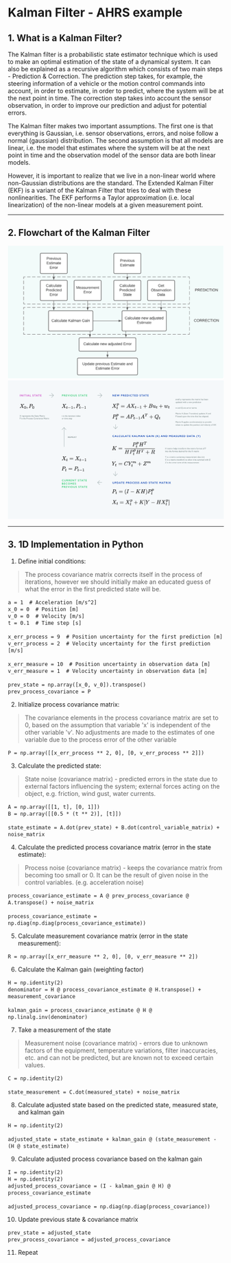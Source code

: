 # Kalman Filter - AHRS example

## 1. What is a Kalman Filter?
The Kalman filter is a probabilistic state estimator technique which is used to make an optimal estimation of the state of a dynamical system. It can also be explained as a recursive algorithm which consists of two main steps - Prediction & Correction. The prediction step takes, for example, the steering information of a vehicle or the motion control commands into account, in order to estimate, in order to predict, where the system will be at the next point in time. The correction step takes into account the sensor observation, in order to improve our prediction and adjust for potential errors.

The Kalman filter makes two important assumptions. The first one is that everything is Gaussian, i.e. sensor observations, errors, and noise follow a normal (gaussian) distribution. The second assumption is that all models are linear, i.e. the model that estimates where the system will be at the next point in time and the observation model of the sensor data are both linear models.

However, it is important to realize that we live in a non-linear world where non-Gaussian distributions are the standard. The Extended Kalman Filter (EKF) is a variant of the Kalman Filter that tries to deal with these nonlinearities. The EKF performs a Taylor approximation (i.e. local linearization) of the non-linear models at a given measurement point. 

---

## 2. Flowchart of the Kalman Filter
<img src="resources/blockdiagram.png" width="640">
<img src="resources/steps.png" width="640">

---

## 3. 1D Implementation in Python

1. Define initial conditions:
> The process covariance matrix corrects itself in the process of iterations, however we should initially make an educated guess of what the error in the first predicted state will be.
```
a = 1  # Acceleration [m/s^2]
x_0 = 0  # Position [m]
v_0 = 0  # Velocity [m/s]
t = 0.1  # Time step [s]

x_err_process = 9  # Position uncertainty for the first prediction [m]
v_err_process = 2  # Velocity uncertainty for the first prediction [m/s]

x_err_measure = 10  # Position uncertainty in observation data [m]
v_err_measure = 1  # Velocity uncertainty in observation data [m]

prev_state = np.array([x_0, v_0]).transpose()
prev_process_covariance = P
```
2. Initialize process covariance matrix:
> The covariance elements in the process covariance matrix are set to 0, based on the assumption that variable 'x' is independent of the other variable 'v'. No adjustments are made to the estimates of one variable due to the process error of the other variable
```
P = np.array([[x_err_process ** 2, 0], [0, v_err_process ** 2]])
```
3. Calculate the predicted state:
> State noise (covariance matrix) - predicted errors in the state due to external factors influencing the system; external forces acting on the object, e.g. friction, wind gust, water currents.
```
A = np.array([[1, t], [0, 1]])
B = np.array([[0.5 * (t ** 2)], [t]])

state_estimate = A.dot(prev_state) + B.dot(control_variable_matrix) + noise_matrix
```
4. Calculate the predicted process covariance matrix (error in the state estimate):
> Process noise (covariance matrix) - keeps the covariance matrix from becoming too small or 0. It can be the result of given noise in the control variables. (e.g. acceleration noise)
```
process_covariance_estimate = A @ prev_process_covariance @ A.transpose() + noise_matrix

process_covariance_estimate = np.diag(np.diag(process_covariance_estimate))
```
5. Calculate measurement covariance matrix (error in the state measurement):
```
R = np.array([x_err_measure ** 2, 0], [0, v_err_measure ** 2])
```
6. Calculate the Kalman gain (weighting factor)
```
H = np.identity(2)
denominator = H @ process_covariance_estimate @ H.transpose() + measurement_covariance

kalman_gain = process_covariance_estimate @ H @ np.linalg.inv(denominator)
```
7. Take a measurement of the state
> Measurement noise (covariance matrix) - errors due to unknown factors of the equipment, temperature variations, filter inaccuracies, etc. and can not be predicted, but are known not to exceed certain values.
```
C = np.identity(2)

state_measurement = C.dot(measured_state) + noise_matrix
```
8. Calculate adjusted state based on the predicted state, measured state, and kalman gain
```
H = np.identity(2)

adjusted_state = state_estimate + kalman_gain @ (state_measurement - (H @ state_estimate)
```
9. Calculate adjusted process covariance based on the kalman gain
```
I = np.identity(2)
H = np.identity(2)
adjusted_process_covariance = (I - kalman_gain @ H) @ process_covariance_estimate

adjusted_process_covariance = np.diag(np.diag(process_covariance))
```
10. Update previous state & covariance matrix
```
prev_state = adjusted_state
prev_process_covariance = adjusted_process_covariance
```
11. Repeat
